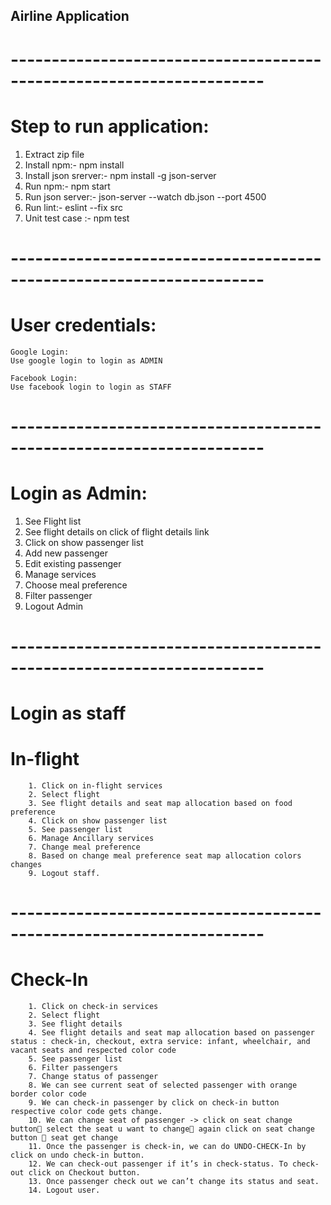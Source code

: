 ## Airline Application

# ---------------------------------------------------------------------

# Step to run application:

1. Extract zip file
2. Install npm:- npm install
3. Install json srerver:- npm install -g json-server
3. Run npm:- npm start
4. Run json server:- json-server --watch db.json --port 4500
5. Run lint:- eslint --fix src
6. Unit test case :- npm test

# ---------------------------------------------------------------------

# User credentials:

    Google Login:
    Use google login to login as ADMIN

    Facebook Login:
    Use facebook login to login as STAFF

# ---------------------------------------------------------------------

# Login as Admin:

1. See Flight list
2. See flight details on click of flight details link
3. Click on show passenger list
4. Add new passenger
5. Edit existing passenger
6. Manage services
7. Choose meal preference
8. Filter passenger
9. Logout Admin

# ---------------------------------------------------------------------

# Login as staff

# In-flight

        1. Click on in-flight services
        2. Select flight
        3. See flight details and seat map allocation based on food preference
        4. Click on show passenger list
        5. See passenger list
        6. Manage Ancillary services
        7. Change meal preference
        8. Based on change meal preference seat map allocation colors changes
        9. Logout staff.

# ---------------------------------------------------------------------

# Check-In

        1. Click on check-in services
        2. Select flight
        3. See flight details
        4. See flight details and seat map allocation based on passenger status : check-in, checkout, extra service: infant, wheelchair, and vacant seats and respected color code
        5. See passenger list
        6. Filter passengers
        7. Change status of passenger
        8. We can see current seat of selected passenger with orange border color code
        9. We can check-in passenger by click on check-in button respective color code gets change.
        10. We can change seat of passenger -> click on seat change button select the seat u want to change again click on seat change button  seat get change
        11. Once the passenger is check-in, we can do UNDO-CHECK-In by click on undo check-in button.
        12. We can check-out passenger if it’s in check-status. To check-out click on Checkout button.
        13. Once passenger check out we can’t change its status and seat.
        14. Logout user.
